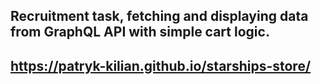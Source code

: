 

## Recruitment task, fetching and displaying data from GraphQL API with simple cart logic.
## https://patryk-kilian.github.io/starships-store/


